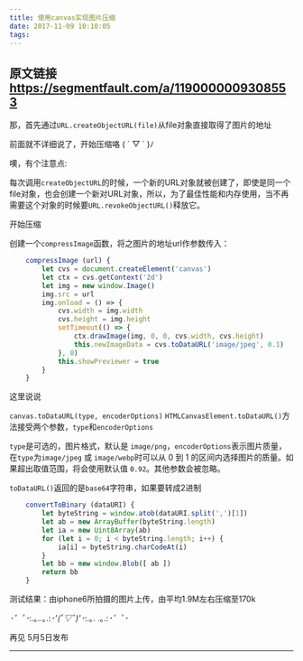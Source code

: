 ```yaml
---
title: 使用canvas实现图片压缩
date: 2017-11-09 10:10:05
tags:
---
```

## 原文链接 https://segmentfault.com/a/1190000009308553
那，首先通过`URL.createObjectURL(file)`从file对象直接取得了图片的地址

前面就不详细说了，开始压缩咯 ( ´ ▽ ` )ﾉ

噢，有个注意点:

每次调用`createObjectURL`的时候，一个新的URL对象就被创建了，即使是同一个file对象，也会创建一个新对URL对象，所以，为了最佳性能和内存使用，当不再需要这个对象的时候要`URL.revokeObjectURL()`释放它。

开始压缩

创建一个`compressImage`函数，将之图片的地址url作参数传入：
```js
	compressImage (url) {
		let cvs = document.createElement('canvas')
		let ctx = cvs.getContext('2d')
		let img = new window.Image()
		img.src = url
		img.onload = () => {
			cvs.width = img.width
			cvs.height = img.height
			setTimeout(() => {
				ctx.drawImage(img, 0, 0, cvs.width, cvs.height)
				this.newImageData = cvs.toDataURL('image/jpeg', 0.1)
		    }, 0)
		    this.showPreviewer = true
		}
	}
```
这里说说

`canvas.toDataURL(type, encoderOptions)`
`HTMLCanvasElement.toDataURL()`方法接受两个参数，`type`和`encoderOptions`

`type`是可选的，图片格式，默认是 `image/png`，`encoderOptions`表示图片质量， 在`type`为`image/jpeg` 或 `image/webp`时可以从 0 到 1 的区间内选择图片的质量。如果超出取值范围，将会使用默认值 `0.92`。其他参数会被忽略。

`toDataURL()`返回的是`base64`字符串，如果要转成2进制
```js
	convertToBinary (dataURI) {
		let byteString = window.atob(dataURI.split(',')[1])
		let ab = new ArrayBuffer(byteString.length)
		let ia = new Uint8Array(ab)
		for (let i = 0; i < byteString.length; i++) {
			ia[i] = byteString.charCodeAt(i)
		}
		let bb = new window.Blob([ ab ])
		return bb
	}
```
测试结果：由iphone6所拍摄的图片上传，由平均1.9M左右压缩至170k

*･゜ﾟ･*:.｡..｡.:*･'(*ﾟ▽ﾟ*)'･*:.｡. .｡.:*･゜ﾟ･*

再见
5月5日发布


---
